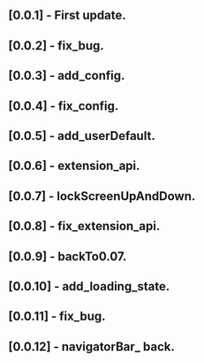 ## [0.0.1] - First update.
## [0.0.2] - fix_bug.
## [0.0.3] - add_config.
## [0.0.4] - fix_config.
## [0.0.5] - add_userDefault.
## [0.0.6] - extension_api.
## [0.0.7] - lockScreenUpAndDown.
## [0.0.8] - fix_extension_api.
## [0.0.9] - backTo0.07.
## [0.0.10] - add_loading_state.
## [0.0.11] - fix_bug.
## [0.0.12] - navigatorBar_ back.
